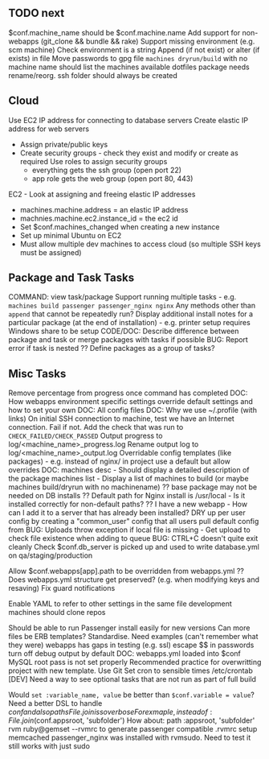TODO next
----------------------------------------

$conf.machine_name should be $conf.machine.name
Add support for non-webapps (git_clone && bundle && rake)
Support missing environment (e.g. scm machine)
Check environment is a string
Append (if not exist) or alter (if exists) in file
Move passwords to gpg file
`machines dryrun/build` with no machine name should list the machines available
dotfiles package needs rename/reorg. ssh folder should always be created

Cloud
----------------------------------------
Use EC2 IP address for connecting to database servers
Create elastic IP address for web servers

* Assign private/public keys
* Create security groups - check they exist and modify or create as required
  Use roles to assign security groups
  * everything gets the ssh group (open port 22)
  * app role gets the web group (open port 80, 443)


EC2 - Look at assigning and freeing elastic IP addresses

  * machines.machine.address = an elastic IP address
  * machnies.machine.ec2.instance_id = the ec2 id
  * Set $conf.machines_changed when creating a new instance
  * Set up minimal Ubuntu on EC2
  * Must allow multiple dev machines to access cloud (so multiple SSH keys must be assigned)

Package and Task Tasks
----------------------------------------

COMMAND: view task/package
Support running multiple tasks - e.g. `machines build passenger passenger_nginx nginx`
Any methods other than `append` that cannot be repeatedly run?
Display additional install notes for a particular package (at the end of installation) - e.g. printer setup requires Windows share to be setup
CODE/DOC: Describe difference between package and task or merge packages with tasks if possible
BUG: Report error if task is nested
?? Define packages as a group of tasks?


Misc Tasks
----------------------------------------

Remove percentage from progress once command has completed
DOC: How webapps environment specific settings override default settings and how to set your own
DOC: All config files
DOC: Why we use ~/.profile (with links)
On initial SSH connection to machine, test we have an Internet connection. Fail if not.
Add the check that was run to `CHECK_FAILED/CHECK_PASSED`
Output progress to log/<machine_name>_progress.log
Rename output log to log/<machine_name>_output.log
Overridable config templates (like packages) - e.g. instead of nginx/ in project use a default but allow overrides
DOC: machines desc <package> - Should display a detailed description of the package
machines list - Display a list of machines to build (or maybe machines build/dryrun with no machinename)
?? base package may not be needed on DB installs
?? Default path for Nginx install is /usr/local - Is it installed correctly for non-default paths?
?? I have a new webapp - How can I add it to a server that has already been installed?
DRY up per user config by creating a "common_user" config that all users pull default config from
BUG: Uploads throw exception if local file is missing - Get upload to check file existence when adding to queue
BUG: CTRL+C doesn't quite exit cleanly
Check $conf.db_server is picked up and used to write database.yml on qa/staging/production

Allow $conf.webapps[app].path to be overridden from webapps.yml
?? Does webapps.yml structure get preserved? (e.g. when modifying keys and resaving)
Fix guard notifications

Enable YAML to refer to other settings in the same file
development machines should clone repos

Should be able to run Passenger install easily for new versions
Can more files be ERB templates? Standardise. Need examples (can't remember what they were)
webapps has gaps in testing (e.g. ssl)
escape $$ in passwords
turn off debug output by default
DOC: webapps.yml loaded into $conf
MySQL root pass is not set properly
Recommended practice for overwritting project with new template. Use Git
Set cron to sensible times /etc/crontab [DEV]
Need a way to see optional tasks that are not run as part of full build

Would `set :variable_name, value` be better than `$conf.variable = value`?
Need a better DSL to handle $conf and also paths File.join is so verbose
  For exmaple, instead of:
    File.join($conf.appsroot, 'subfolder')
  How about:
    path :appsroot, 'subfolder'
rvm ruby@gemset --rvmrc to generate passenger compatible .rvmrc
setup memcached
passenger_nginx was installed with rvmsudo. Need to test it still works with just sudo

